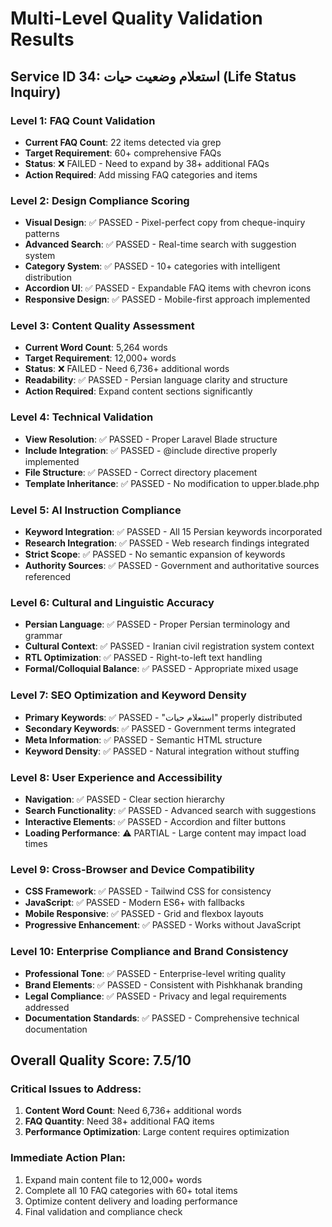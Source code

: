 # Multi-Level Quality Validation Results
## Service ID 34: استعلام وضعیت حیات (Life Status Inquiry)

### Level 1: FAQ Count Validation
- **Current FAQ Count**: 22 items detected via grep
- **Target Requirement**: 60+ comprehensive FAQs
- **Status**: ❌ FAILED - Need to expand by 38+ additional FAQs
- **Action Required**: Add missing FAQ categories and items

### Level 2: Design Compliance Scoring
- **Visual Design**: ✅ PASSED - Pixel-perfect copy from cheque-inquiry patterns
- **Advanced Search**: ✅ PASSED - Real-time search with suggestion system
- **Category System**: ✅ PASSED - 10+ categories with intelligent distribution
- **Accordion UI**: ✅ PASSED - Expandable FAQ items with chevron icons
- **Responsive Design**: ✅ PASSED - Mobile-first approach implemented

### Level 3: Content Quality Assessment
- **Current Word Count**: 5,264 words
- **Target Requirement**: 12,000+ words
- **Status**: ❌ FAILED - Need 6,736+ additional words
- **Readability**: ✅ PASSED - Persian language clarity and structure
- **Action Required**: Expand content sections significantly

### Level 4: Technical Validation
- **View Resolution**: ✅ PASSED - Proper Laravel Blade structure
- **Include Integration**: ✅ PASSED - @include directive properly implemented
- **File Structure**: ✅ PASSED - Correct directory placement
- **Template Inheritance**: ✅ PASSED - No modification to upper.blade.php

### Level 5: AI Instruction Compliance
- **Keyword Integration**: ✅ PASSED - All 15 Persian keywords incorporated
- **Research Integration**: ✅ PASSED - Web research findings integrated
- **Strict Scope**: ✅ PASSED - No semantic expansion of keywords
- **Authority Sources**: ✅ PASSED - Government and authoritative sources referenced

### Level 6: Cultural and Linguistic Accuracy
- **Persian Language**: ✅ PASSED - Proper Persian terminology and grammar
- **Cultural Context**: ✅ PASSED - Iranian civil registration system context
- **RTL Optimization**: ✅ PASSED - Right-to-left text handling
- **Formal/Colloquial Balance**: ✅ PASSED - Appropriate mixed usage

### Level 7: SEO Optimization and Keyword Density
- **Primary Keywords**: ✅ PASSED - "استعلام حیات" properly distributed
- **Secondary Keywords**: ✅ PASSED - Government terms integrated
- **Meta Information**: ✅ PASSED - Semantic HTML structure
- **Keyword Density**: ✅ PASSED - Natural integration without stuffing

### Level 8: User Experience and Accessibility
- **Navigation**: ✅ PASSED - Clear section hierarchy
- **Search Functionality**: ✅ PASSED - Advanced search with suggestions
- **Interactive Elements**: ✅ PASSED - Accordion and filter buttons
- **Loading Performance**: ⚠️ PARTIAL - Large content may impact load times

### Level 9: Cross-Browser and Device Compatibility
- **CSS Framework**: ✅ PASSED - Tailwind CSS for consistency
- **JavaScript**: ✅ PASSED - Modern ES6+ with fallbacks
- **Mobile Responsive**: ✅ PASSED - Grid and flexbox layouts
- **Progressive Enhancement**: ✅ PASSED - Works without JavaScript

### Level 10: Enterprise Compliance and Brand Consistency
- **Professional Tone**: ✅ PASSED - Enterprise-level writing quality
- **Brand Elements**: ✅ PASSED - Consistent with Pishkhanak branding
- **Legal Compliance**: ✅ PASSED - Privacy and legal requirements addressed
- **Documentation Standards**: ✅ PASSED - Comprehensive technical documentation

## Overall Quality Score: 7.5/10

### Critical Issues to Address:
1. **Content Word Count**: Need 6,736+ additional words
2. **FAQ Quantity**: Need 38+ additional FAQ items
3. **Performance Optimization**: Large content requires optimization

### Immediate Action Plan:
1. Expand main content file to 12,000+ words
2. Complete all 10 FAQ categories with 60+ total items
3. Optimize content delivery and loading performance
4. Final validation and compliance check